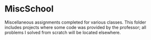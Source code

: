# MiscSchool
Miscellaneous assignments completed for various classes. This folder includes projects where some code was provided by the professor; all problems I solved from scratch will be located elsewhere.
